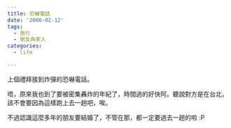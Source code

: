 ```yaml
---
title: 恐嚇電話
date: '2006-02-12'
tags:
  - 旅行
  - 朋友與家人
categories:
  - life

---
```

上個禮拜接到炸彈的恐嚇電話。  
  
唔，原來我也到了要被密集轟炸的年紀了，時間過的好快阿。聽說對方是在台北，該不會要因為這樣跑上去一趟吧，唉。  
  
不過認識這麼多年的朋友要結婚了，不管在那，都一定要過去一趟的啦 :P